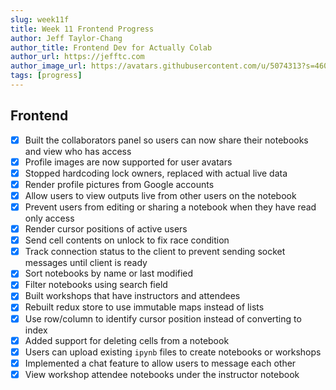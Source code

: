 ```yaml
---
slug: week11f
title: Week 11 Frontend Progress
author: Jeff Taylor-Chang
author_title: Frontend Dev for Actually Colab
author_url: https://jefftc.com
author_image_url: https://avatars.githubusercontent.com/u/5074313?s=460&u=9dc3384482173ab6e158978936d42b440155007e&v=4
tags: [progress]
---
```


## Frontend

- [x] Built the collaborators panel so users can now share their notebooks and view who has access
- [x] Profile images are now supported for user avatars
- [x] Stopped hardcoding lock owners, replaced with actual live data
- [x] Render profile pictures from Google accounts
- [x] Allow users to view outputs live from other users on the notebook
- [x] Prevent users from editing or sharing a notebook when they have read only access
- [x] Render cursor positions of active users
- [x] Send cell contents on unlock to fix race condition
- [x] Track connection status to the client to prevent sending socket messages until client is ready
- [x] Sort notebooks by name or last modified
- [x] Filter notebooks using search field
- [x] Built workshops that have instructors and attendees
- [x] Rebuilt redux store to use immutable maps instead of lists
- [x] Use row/column to identify cursor position instead of converting to index
- [x] Added support for deleting cells from a notebook
- [x] Users can upload existing `ipynb` files to create notebooks or workshops
- [x] Implemented a chat feature to allow users to message each other
- [x] View workshop attendee notebooks under the instructor notebook
